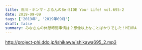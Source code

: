 ```yaml
---
title: 石川・ホンマ・ぶるんのBe-SIDE Your Life! vol.695-2
date: 2019-09-09
tags: ['2019年', '2019年09月']
draft: false
summary: みなさんの休憩時間事情は？想像以上なことばかりでした！MIURA
---
```


http://project-phi.ddo.jp/ishikawa/ishikawa695_2.mp3
